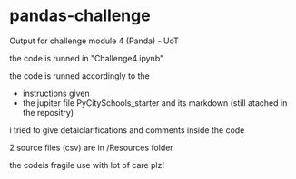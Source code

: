 # pandas-challenge

Output for challenge module 4 (Panda) - UoT

the code is runned in "Challenge4.ipynb"

the code is runned accordingly to the 
- instructions given
- the jupiter file PyCitySchools_starter and its markdown (still atached in the repositry)

i tried to give detaiclarifications and comments inside the code

2 source files (csv) are in /Resources folder


the codeis fragile
use with lot of care plz!

